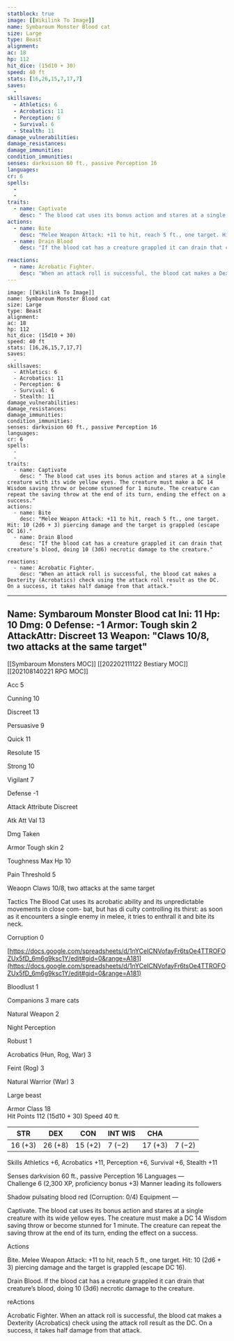 ```yaml
---
statblock: true
image: [[Wikilink To Image]]
name: Symbaroum Monster Blood cat
size: Large
type: Beast
alignment: 
ac: 18
hp: 112
hit_dice: (15d10 + 30)
speed: 40 ft
stats: [16,26,15,7,17,7]
saves:
  -
skillsaves:
  - Athletics: 6
  - Acrobatics: 11
  - Perception: 6
  - Survival: 6
  - Stealth: 11
damage_vulnerabilities: 
damage_resistances: 
damage_immunities: 
condition_immunities: 
senses: darkvision 60 ft., passive Perception 16
languages: 
cr: 6
spells:
  - 
  - 
traits:
  - name: Captivate
    desc: " The blood cat uses its bonus action and stares at a single creature with its wide yellow eyes. The creature must make a DC 14 Wisdom saving throw or become stunned for 1 minute. The creature can repeat the saving throw at the end of its turn, ending the effect on a success."
actions:
  - name: Bite
    desc: "Melee Weapon Attack: +11 to hit, reach 5 ft., one target. Hit: 10 (2d6 + 3) piercing damage and the target is grappled (escape DC 16)."
  - name: Drain Blood
    desc: "If the blood cat has a creature grappled it can drain that creature’s blood, doing 10 (3d6) necrotic damage to the creature."

reactions:
  - name: Acrobatic Fighter.
    desc: "When an attack roll is successful, the blood cat makes a Dexterity (Acrobatics) check using the attack roll result as the DC. On a success, it takes half damage from that attack."
---
```

```statblock
image: [[Wikilink To Image]]
name: Symbaroum Monster Blood cat
size: Large
type: Beast
alignment: 
ac: 18
hp: 112
hit_dice: (15d10 + 30)
speed: 40 ft
stats: [16,26,15,7,17,7]
saves:
  -
skillsaves:
  - Athletics: 6
  - Acrobatics: 11
  - Perception: 6
  - Survival: 6
  - Stealth: 11
damage_vulnerabilities: 
damage_resistances: 
damage_immunities: 
condition_immunities: 
senses: darkvision 60 ft., passive Perception 16
languages: 
cr: 6
spells:
  - 
  - 
traits:
  - name: Captivate
    desc: " The blood cat uses its bonus action and stares at a single creature with its wide yellow eyes. The creature must make a DC 14 Wisdom saving throw or become stunned for 1 minute. The creature can repeat the saving throw at the end of its turn, ending the effect on a success."
actions:
  - name: Bite
    desc: "Melee Weapon Attack: +11 to hit, reach 5 ft., one target. Hit: 10 (2d6 + 3) piercing damage and the target is grappled (escape DC 16)."
  - name: Drain Blood
    desc: "If the blood cat has a creature grappled it can drain that creature’s blood, doing 10 (3d6) necrotic damage to the creature."

reactions:
  - name: Acrobatic Fighter.
    desc: "When an attack roll is successful, the blood cat makes a Dexterity (Acrobatics) check using the attack roll result as the DC. On a success, it takes half damage from that attack."
```
---
Name: Symbaroum Monster Blood cat
Ini: 11
Hp: 10
Dmg: 0
Defense: -1
Armor: Tough skin 2
AttackAttr: Discreet 13
Weapon: "Claws 10/8, two attacks at the same target"
---
[[Symbaroum Monsters MOC]]
[[202202111122 Bestiary MOC]]
[[202108140221 RPG MOC]]


Acc 5

Cunning 10

Discreet 13

Persuasive 9

Quick 11

Resolute 15

Strong 10

Vigilant 7

Defense -1

Attack Attribute Discreet

Atk Att Val 13

Dmg Taken

Armor Tough skin 2

Toughness Max Hp 10

Pain Threshold 5

Weaopn Claws 10/8, two attacks at the same target

Tactics The Blood Cat uses its acrobatic ability and its unpredictable movements in close com- bat, but has di culty controlling its thirst: as soon as it encounters a single enemy in melee, it tries to enthrall it and bite its neck.

Corruption 0

[https://docs.google.com/spreadsheets/d/1nYCeICNVofayFr6tsOe4TTROFOZUx5fD_6m6g9ksc1Y/edit#gid=0&range=A181](https://docs.google.com/spreadsheets/d/1nYCeICNVofayFr6tsOe4TTROFOZUx5fD_6m6g9ksc1Y/edit#gid=0&range=A181)

Bloodlust 1

Companions 3 mare cats

Natural Weapon 2

Night Perception

Robust 1

Acrobatics (Hun, Rog, War) 3

Feint (Rog) 3

Natural Warrior (War) 3


 

Large beast

 

Armor Class 18  
Hit Points 112 (15d10 + 30)
Speed 40 ft.

 

| STR     | DEX     | CON     | INT WIS | CHA     |        |
| ------- | ------- | ------- | ------- | ------- | ------ |
| 16 (+3) | 26 (+8) | 15 (+2) | 7 (−2)  | 17 (+3) | 7 (−2) 


 

Skills Athletics +6, Acrobatics +11, Perception +6, Survival +6, Stealth +11

Senses darkvision 60 ft., passive Perception 16
Languages —  
Challenge 6 (2,300 XP, proficiency bonus +3) Manner leading its followers

Shadow pulsating blood red (Corruption: 0/4) Equipment —

 

Captivate. The blood cat uses its bonus action and stares at a single creature with its wide yellow eyes. The creature must make a DC 14 Wisdom saving throw or become stunned for 1 minute. The creature can repeat the saving throw at the end of its turn, ending the effect on a success.

Actions

Bite. Melee Weapon Attack: +11 to hit, reach 5 ft., one target. Hit: 10 (2d6 + 3) piercing damage and the target is grappled (escape DC 16).

Drain Blood. If the blood cat has a creature grappled it can drain that creature’s blood, doing 10 (3d6) necrotic damage to the creature.

reActions

Acrobatic Fighter. When an attack roll is successful, the blood cat makes a Dexterity (Acrobatics) check using the attack roll result as the DC. On a success, it takes half damage from that attack.

